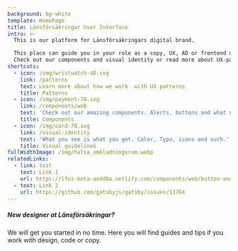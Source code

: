 ```yaml
---
background: bg-white
template: HomePage
title: Länsförsäkringar User Interface
intro: >-
  This is our platform for Länsförsäkringars digital brand. 

  This place can guide you in your role as a copy, UX, AD or frontend developer.
  Check out our components and visual identity or read more about UX-patterns.
shortcuts:
  - icon: /img/wristwatch-40.svg
    link: /patterns
    text: Learn more about how we work  with UX patterns
    title: Patterns
  - icon: /img/payment-70.svg
    link: /components/web
    text: 'Check out our amazing components. Alerts, buttons and what not.'
    title: Components
  - icon: /img/card-70.svg
    link: /visual-identity
    text: 'What you see is what you get. Color, Typo, icons and such.'
    title: Visual guidelines
fullWidthImage: /img/halsa_omkladningsrum.webp
relatedLinks:
  - link: test
    text: Link 1
    url: https://lfui-beta-aedd0a.netlify.com/components/web/button-and-links/buttons/
  - text: Link 2
    url: https://github.com/gatsbyjs/gatsby/issues/13764
---
```

##### New designer at Länsförsäkringar?

We will get you started in no time. Here you will find guides and tips if you work with design, code or copy.
